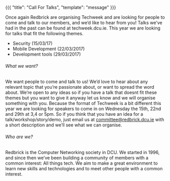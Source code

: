 {{{
  "title": "Call For Talks",
  "template": "message"
}}}


Once again Redbrick are organising Techweek and are looking for people to come and talk to our members, and we’d like to hear from you! Talks we’ve had in the past can be found at techweek.dcu.ie.
This year we are looking for talks that fit the following themes.

  - Security (15/03/17)
  - Mobile Development (22/03/2017)
  - Development tools (29/03/2017)

###### What we want?
We want people to come and talk to us! We’d love to hear about any relevant topic that you’re passionate about, or want to spread the word about. We’re open to any ideas so if you have a talk that doesnt fit these themes but you want to give it anyway let us know and we will organise something with you. Because the format of Techweek is a bit different this year we are looking for speakers to come in on  Wednesday the 15th, 22nd and 29th at 3,4 or 5pm. So if you think that you have an idea for a talk/workshop/story/demo, just email us at committee@redbrick.dcu.ie with a short description and we’ll see what we can organise.

###### Who are we?
Redbrick is the Computer Networking society in DCU. We started in 1996, and since then we’ve been building a community of members with a common interest: All things tech. We aim to make a great environment to learn new skills and technologies and to meet other people with a common interest.
